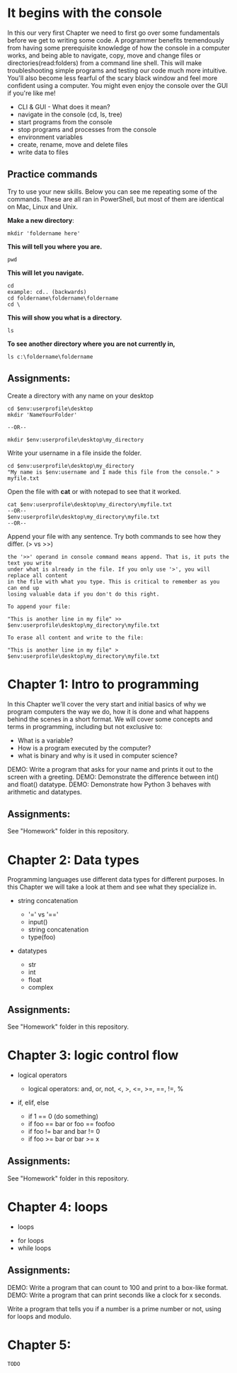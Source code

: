 
# It begins with the console

In this our very first Chapter we need to first go over some fundamentals before
we get to writing some code. A programmer benefits tremendously from having some
prerequisite knowledge of how the console in a computer works, and being able to
navigate, copy, move and change files or directories(read:folders) from a
command line shell. This will make troubleshooting simple programs and testing
our code much more intuitive. You'll also become less fearful of the scary black
window and feel more confident using a computer. You might even enjoy the console
over the GUI if you're like me! 

* CLI & GUI - What does it mean?
* navigate in the console (cd, ls, tree)
* start programs from the console
* stop programs and processes from the console
* environment variables
* create, rename, move and delete files
* write data to files

## Practice commands
Try to use your new skills. Below you can see me repeating some of the commands.
These are all ran in PowerShell, but most of them are identical on Mac, Linux and Unix.

**Make a new directory**:
	
	mkdir 'foldername here'

**This will tell you where you are.**

	pwd

**This will let you navigate.** 

	cd
	example: cd.. (backwards)
	cd foldername\foldername\foldername
	cd \ 

**This will show you what is a directory.** 

	ls

**To see another directory where you are not currently in,**

	ls c:\foldername\foldername

	
## Assignments:

Create a directory with any name on your desktop
	
	cd $env:userprofile\desktop
	mkdir 'NameYourFolder'

	--OR--

	mkdir $env:userprofile\desktop\my_directory

Write your username in a file inside the folder.
	
	cd $env:userprofile\desktop\my_directory
	"My name is $env:username and I made this file from the console." > myfile.txt

Open the file with **cat** or with notepad to see that it worked.

	cat $env:userprofile\desktop\my_directory\myfile.txt
	--OR--
	$env:userprofile\desktop\my_directory\myfile.txt
	--OR--

Append your file with any sentence. Try both commands to see how they differ. (> vs >>)

	the '>>' operand in console command means append. That is, it puts the text you write
	under what is already in the file. If you only use '>', you will replace all content
	in the file with what you type. This is critical to remember as you can end up
	losing valuable data if you don't do this right. 

	To append your file:

	"This is another line in my file" >> $env:userprofile\desktop\my_directory\myfile.txt

	To erase all content and write to the file:

	"This is another line in my file" > $env:userprofile\desktop\my_directory\myfile.txt


# Chapter 1: Intro to programming
	
In this Chapter we'll cover the very start and initial basics of why we program
computers the way we do, how it is done and what happens behind the scenes in a
short format. We will cover some concepts and terms in programming, including but
not exclusive to: 
   
* What is a variable? 
* How is a program executed by the computer?
* what is binary and why is it used in computer science?

DEMO: Write a program that asks for your name and prints it out to the screen with a greeting.
DEMO: Demonstrate the difference between int() and float() datatype. 
DEMO: Demonstrate how Python 3 behaves with arithmetic and datatypes.


## Assignments:
See "Homework" folder in this repository.


# Chapter 2: Data types

Programming languages use different data types for different purposes.
In this Chapter we will take a look at them and see what they specialize in.

* string concatenation
	- '=' vs '=='
	- input()
	- string concatenation
	- type(foo)

* datatypes
	- str
	- int
	- float
	- complex


## Assignments:
See "Homework" folder in this repository.


# Chapter 3: logic control flow

* logical operators
	- logical operators:
	and, or, not, <, >, <=, >=, ==, !=, %

* if, elif, else
	- if 1 == 0 (do something)
	- if foo == bar or foo == foofoo
	- if foo != bar and bar != 0
	- if foo >= bar or bar >= x

## Assignments:
See "Homework" folder in this repository.


# Chapter 4: loops

* loops
- for loops
- while loops

## Assignments:

DEMO: Write a program that can count to 100 and print to a box-like format.
DEMO: Write a program that can print seconds like a clock for x seconds.

Write a program that tells you if a number is a prime number or not, using for loops and modulo.

# Chapter 5: 

	TODO